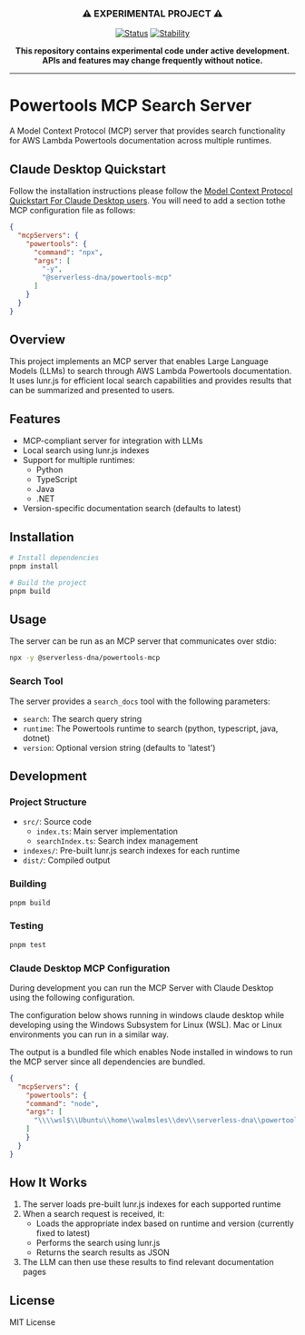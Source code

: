 <div align="center">

### ⚠️ EXPERIMENTAL PROJECT ⚠️
[![Status](https://img.shields.io/badge/Status-Experimental-orange.svg)](https://shields.io/)
[![Stability](https://img.shields.io/badge/Stability-Evolving-yellow.svg)](https://shields.io/)

**This repository contains experimental code under active development.  
APIs and features may change frequently without notice.**

---
</div>

# Powertools MCP Search Server

A Model Context Protocol (MCP) server that provides search functionality for AWS Lambda Powertools documentation across multiple runtimes.

## Claude Desktop Quickstart

Follow the installation instructions please follow the [Model Context Protocol Quickstart For Claude Desktop users](https://modelcontextprotocol.io/quickstart/user#mac-os-linux).  You will need to add a section tothe MCP configuration file as follows:

```json
{
  "mcpServers": {
    "powertools": {
      "command": "npx",
      "args": [
        "-y",
        "@serverless-dna/powertools-mcp"
      ]
    }
  }
}
```

## Overview

This project implements an MCP server that enables Large Language Models (LLMs) to search through AWS Lambda Powertools documentation. It uses lunr.js for efficient local search capabilities and provides results that can be summarized and presented to users.

## Features

- MCP-compliant server for integration with LLMs
- Local search using lunr.js indexes
- Support for multiple runtimes:
  - Python
  - TypeScript
  - Java
  - .NET
- Version-specific documentation search (defaults to latest)

## Installation

```bash
# Install dependencies
pnpm install

# Build the project
pnpm build
```

## Usage

The server can be run as an MCP server that communicates over stdio:

```bash
npx -y @serverless-dna/powertools-mcp
```


### Search Tool

The server provides a `search_docs` tool with the following parameters:

- `search`: The search query string
- `runtime`: The Powertools runtime to search (python, typescript, java, dotnet)
- `version`: Optional version string (defaults to 'latest')

## Development

### Project Structure

- `src/`: Source code
  - `index.ts`: Main server implementation
  - `searchIndex.ts`: Search index management
- `indexes/`: Pre-built lunr.js search indexes for each runtime
- `dist/`: Compiled output

### Building

```bash
pnpm build
```

### Testing

```bash
pnpm test
```

### Claude Desktop MCP Configuration

During development you can run the MCP Server with Claude Desktop using the following configuration.

The configuration below shows running in windows claude desktop while developing using the Windows Subsystem for Linux (WSL).  Mac or Linux environments you can run in a similar way.  

The output is a bundled file which enables Node installed in windows to run the MCP server since all dependencies are bundled.

```json
{
  "mcpServers": {
    "powertools": {
	"command": "node",
	"args": [
	  "\\\\wsl$\\Ubuntu\\home\\walmsles\\dev\\serverless-dna\\powertools-mcp\\dist\\bundle.js"
	]
    }
  }
}
```

## How It Works

1. The server loads pre-built lunr.js indexes for each supported runtime
2. When a search request is received, it:
   - Loads the appropriate index based on runtime and version (currently fixed to latest)
   - Performs the search using lunr.js
   - Returns the search results as JSON
3. The LLM can then use these results to find relevant documentation pages

## License

MIT License
